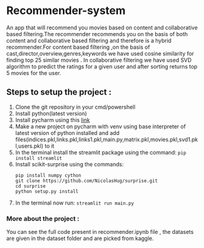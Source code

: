 # Recommender-system
An app that will recommend you movies based on content and collaborative based filtering.The recommender recommends you on the basis of both content and collaborative based filtering and therefore is a hybrid recommender.For content based filtering ,on the basis of cast,director,overview,genres,keywords we have used cosine similarity for finding top 25 similar movies . In collaborative filtering we have used SVD algorithm to predict the ratings for a given user and after sorting returns top 5 movies for the user.
## Steps to setup the project :
1. Clone the git repository in your cmd/powershell
2. Install python(latest version)
3. Install pycharm using this [link](https://www.jetbrains.com/pycharm/download/#section=windows)
4. Make a new project on pycharm with venv  using base interpreter of latest version of python installed and add files(indices.pkl,links.pkl,links1.pkl,main.py,matrix.pkl,movies.pkl,svd1.pkl,users.pkl) to it
5. In the terminal install the streamlit package using the command:
    `pip install streamlit`
6. Install scikit-surprise using the commands:
    ````
    pip install numpy cython
    git clone https://github.com/NicolasHug/surprise.git
    cd surprise
    python setup.py install
    ````
7. In the terminal now run:
   `streamlit run main.py`
   
           
             
             
 ### More about the project :
 You can see the full code present in recommender.ipynb file , the datasets are given in the dataset folder and are picked from kaggle.
  
  
